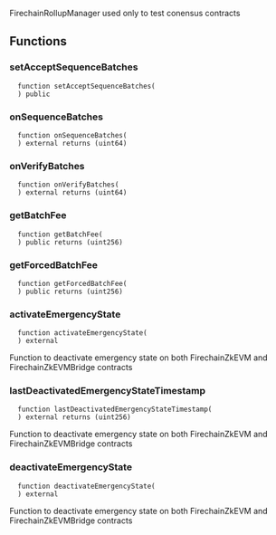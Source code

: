FirechainRollupManager used only to test conensus contracts


## Functions
### setAcceptSequenceBatches
```solidity
  function setAcceptSequenceBatches(
  ) public
```




### onSequenceBatches
```solidity
  function onSequenceBatches(
  ) external returns (uint64)
```




### onVerifyBatches
```solidity
  function onVerifyBatches(
  ) external returns (uint64)
```




### getBatchFee
```solidity
  function getBatchFee(
  ) public returns (uint256)
```




### getForcedBatchFee
```solidity
  function getForcedBatchFee(
  ) public returns (uint256)
```




### activateEmergencyState
```solidity
  function activateEmergencyState(
  ) external
```
Function to deactivate emergency state on both FirechainZkEVM and FirechainZkEVMBridge contracts



### lastDeactivatedEmergencyStateTimestamp
```solidity
  function lastDeactivatedEmergencyStateTimestamp(
  ) external returns (uint256)
```
Function to deactivate emergency state on both FirechainZkEVM and FirechainZkEVMBridge contracts



### deactivateEmergencyState
```solidity
  function deactivateEmergencyState(
  ) external
```
Function to deactivate emergency state on both FirechainZkEVM and FirechainZkEVMBridge contracts



